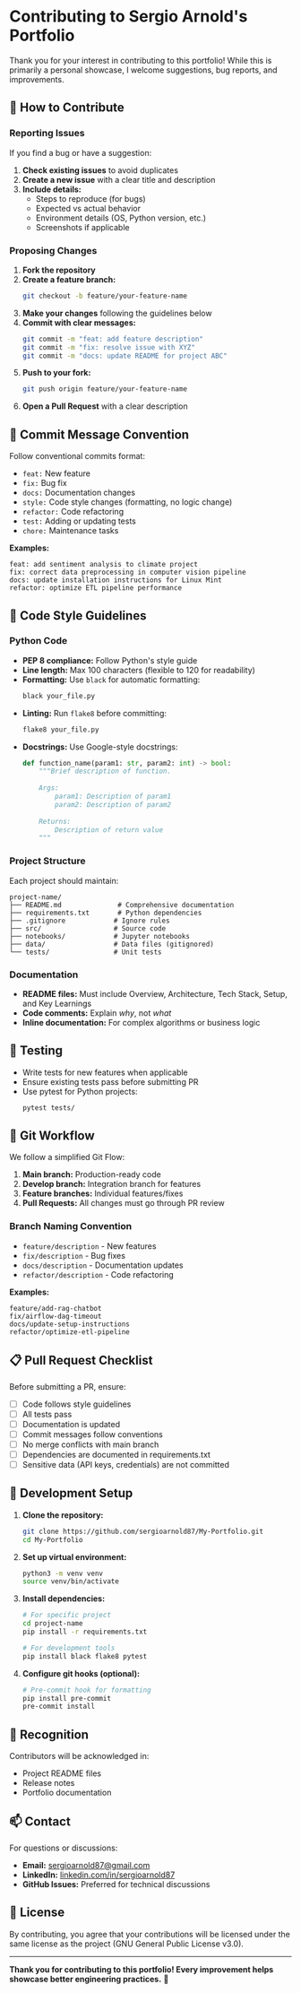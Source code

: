 # Contributing to Sergio Arnold's Portfolio

Thank you for your interest in contributing to this portfolio! While this is primarily a personal showcase, I welcome suggestions, bug reports, and improvements.

## 🤝 How to Contribute

### Reporting Issues

If you find a bug or have a suggestion:

1. **Check existing issues** to avoid duplicates
2. **Create a new issue** with a clear title and description
3. **Include details:**
   - Steps to reproduce (for bugs)
   - Expected vs actual behavior
   - Environment details (OS, Python version, etc.)
   - Screenshots if applicable

### Proposing Changes

1. **Fork the repository**
2. **Create a feature branch:**
   ```bash
   git checkout -b feature/your-feature-name
   ```
3. **Make your changes** following the guidelines below
4. **Commit with clear messages:**
   ```bash
   git commit -m "feat: add feature description"
   git commit -m "fix: resolve issue with XYZ"
   git commit -m "docs: update README for project ABC"
   ```
5. **Push to your fork:**
   ```bash
   git push origin feature/your-feature-name
   ```
6. **Open a Pull Request** with a clear description

## 📝 Commit Message Convention

Follow conventional commits format:

- `feat:` New feature
- `fix:` Bug fix
- `docs:` Documentation changes
- `style:` Code style changes (formatting, no logic change)
- `refactor:` Code refactoring
- `test:` Adding or updating tests
- `chore:` Maintenance tasks

**Examples:**
```
feat: add sentiment analysis to climate project
fix: correct data preprocessing in computer vision pipeline
docs: update installation instructions for Linux Mint
refactor: optimize ETL pipeline performance
```

## 🎨 Code Style Guidelines

### Python Code

- **PEP 8 compliance:** Follow Python's style guide
- **Line length:** Max 100 characters (flexible to 120 for readability)
- **Formatting:** Use `black` for automatic formatting:
  ```bash
  black your_file.py
  ```
- **Linting:** Run `flake8` before committing:
  ```bash
  flake8 your_file.py
  ```
- **Docstrings:** Use Google-style docstrings:
  ```python
  def function_name(param1: str, param2: int) -> bool:
      """Brief description of function.
      
      Args:
          param1: Description of param1
          param2: Description of param2
          
      Returns:
          Description of return value
      """
  ```

### Project Structure

Each project should maintain:
```
project-name/
├── README.md              # Comprehensive documentation
├── requirements.txt       # Python dependencies
├── .gitignore            # Ignore rules
├── src/                  # Source code
├── notebooks/            # Jupyter notebooks
├── data/                 # Data files (gitignored)
└── tests/                # Unit tests
```

### Documentation

- **README files:** Must include Overview, Architecture, Tech Stack, Setup, and Key Learnings
- **Code comments:** Explain *why*, not *what*
- **Inline documentation:** For complex algorithms or business logic

## 🧪 Testing

- Write tests for new features when applicable
- Ensure existing tests pass before submitting PR
- Use pytest for Python projects:
  ```bash
  pytest tests/
  ```

## 🔄 Git Workflow

We follow a simplified Git Flow:

1. **Main branch:** Production-ready code
2. **Develop branch:** Integration branch for features
3. **Feature branches:** Individual features/fixes
4. **Pull Requests:** All changes must go through PR review

### Branch Naming Convention

- `feature/description` - New features
- `fix/description` - Bug fixes
- `docs/description` - Documentation updates
- `refactor/description` - Code refactoring

**Examples:**
```
feature/add-rag-chatbot
fix/airflow-dag-timeout
docs/update-setup-instructions
refactor/optimize-etl-pipeline
```

## 📋 Pull Request Checklist

Before submitting a PR, ensure:

- [ ] Code follows style guidelines
- [ ] All tests pass
- [ ] Documentation is updated
- [ ] Commit messages follow conventions
- [ ] No merge conflicts with main branch
- [ ] Dependencies are documented in requirements.txt
- [ ] Sensitive data (API keys, credentials) are not committed

## 🚀 Development Setup

1. **Clone the repository:**
   ```bash
   git clone https://github.com/sergioarnold87/My-Portfolio.git
   cd My-Portfolio
   ```

2. **Set up virtual environment:**
   ```bash
   python3 -m venv venv
   source venv/bin/activate
   ```

3. **Install dependencies:**
   ```bash
   # For specific project
   cd project-name
   pip install -r requirements.txt
   
   # For development tools
   pip install black flake8 pytest
   ```

4. **Configure git hooks (optional):**
   ```bash
   # Pre-commit hook for formatting
   pip install pre-commit
   pre-commit install
   ```

## 🌟 Recognition

Contributors will be acknowledged in:
- Project README files
- Release notes
- Portfolio documentation

## 📫 Contact

For questions or discussions:
- **Email:** sergioarnold87@gmail.com
- **LinkedIn:** [linkedin.com/in/sergioarnold87](https://www.linkedin.com/in/sergioarnold87/)
- **GitHub Issues:** Preferred for technical discussions

## 📜 License

By contributing, you agree that your contributions will be licensed under the same license as the project (GNU General Public License v3.0).

---

**Thank you for contributing to this portfolio! Every improvement helps showcase better engineering practices.** 🚀
